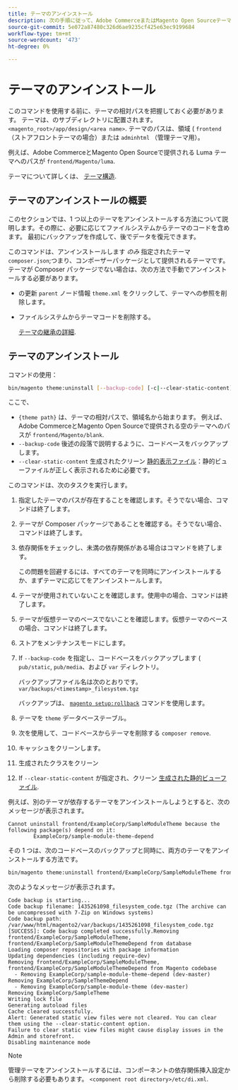 ```yaml
---
title: テーマのアンインストール
description: 次の手順に従って、Adobe CommerceまたはMagento Open Sourceテーマをアンインストールします。
source-git-commit: 5e072a87480c326d6ae9235cf425e63ec9199684
workflow-type: tm+mt
source-wordcount: '473'
ht-degree: 0%

---
```



# テーマのアンインストール

このコマンドを使用する前に、テーマの相対パスを把握しておく必要があります。 テーマは、のサブディレクトリに配置されます。 `<magento_root>/app/design/<area name>`. テーマのパスは、領域 ( `frontend` （ストアフロントテーマの場合）または `adminhtml` （管理テーマ用）。

例えば、Adobe CommerceとMagento Open Sourceで提供される Luma テーマへのパスが `frontend/Magento/luma`.

テーマについて詳しくは、 [テーマ構造](https://developer.adobe.com/commerce/frontend-core/guide/themes/structure/).

## テーマのアンインストールの概要

このセクションでは、1 つ以上のテーマをアンインストールする方法について説明します。その際に、必要に応じてファイルシステムからテーマのコードを含めます。 最初にバックアップを作成して、後でデータを復元できます。

このコマンドは、アンインストールします *のみ* 指定されたテーマ `composer.json`;つまり、コンポーザーパッケージとして提供されるテーマです。 テーマが Composer パッケージでない場合は、次の方法で手動でアンインストールする必要があります。

* の更新 `parent` ノード情報 `theme.xml` をクリックして、テーマへの参照を削除します。
* ファイルシステムからテーマコードを削除する。

   [テーマの継承の詳細](https://developer.adobe.com/commerce/frontend-core/guide/themes/inheritance/).

## テーマのアンインストール

コマンドの使用：

```bash
bin/magento theme:uninstall [--backup-code] [-c|--clear-static-content] {theme path} ... {theme path}
```

ここで、

* `{theme path}` は、テーマの相対パスで、領域名から始まります。 例えば、Adobe CommerceとMagento Open Sourceで提供される空のテーマへのパスが `frontend/Magento/blank`.
* `--backup-code` 後述の段落で説明するように、コードベースをバックアップします。
* `--clear-static-content` 生成されたクリーン [静的表示ファイル](../../configuration/cli/static-view-file-deployment.md)：静的ビューファイルが正しく表示されるために必要です。

このコマンドは、次のタスクを実行します。

1. 指定したテーマのパスが存在することを確認します。そうでない場合、コマンドは終了します。
1. テーマが Composer パッケージであることを確認する。そうでない場合、コマンドは終了します。
1. 依存関係をチェックし、未満の依存関係がある場合はコマンドを終了します。

   この問題を回避するには、すべてのテーマを同時にアンインストールするか、まずテーマに応じてをアンインストールします。

1. テーマが使用されていないことを確認します。使用中の場合、コマンドは終了します。
1. テーマが仮想テーマのベースでないことを確認します。仮想テーマのベースの場合、コマンドは終了します。
1. ストアをメンテナンスモードにします。
1. If `--backup-code` を指定し、コードベースをバックアップします ( `pub/static`, `pub/media`、および `var` ディレクトリ。

   バックアップファイル名は次のとおりです。 `var/backups/<timestamp>_filesystem.tgz`

   バックアップは、 [`magento setup:rollback`](uninstall-modules.md#roll-back-the-file-system-database-or-media-files) コマンドを使用します。

1. テーマを `theme` データベーステーブル。
1. 次を使用して、コードベースからテーマを削除する `composer remove`.
1. キャッシュをクリーンします。
1. 生成されたクラスをクリーン
1. If `--clear-static-content` が指定され、クリーン [生成された静的ビューファイル](../../configuration/cli/static-view-file-deployment.md).

例えば、別のテーマが依存するテーマをアンインストールしようとすると、次のメッセージが表示されます。

```terminal
Cannot uninstall frontend/ExampleCorp/SampleModuleTheme because the following package(s) depend on it:
        ExampleCorp/sample-module-theme-depend
```

その 1 つは、次のコードベースのバックアップと同時に、両方のテーマをアンインストールする方法です。

```bash
bin/magento theme:uninstall frontend/ExampleCorp/SampleModuleTheme frontend/ExampleCorp/SampleModuleThemeDepend --backup-code
```

次のようなメッセージが表示されます。

```terminal
Code backup is starting...
Code backup filename: 1435261098_filesystem_code.tgz (The archive can be uncompressed with 7-Zip on Windows systems)
Code backup path: /var/www/html/magento2/var/backups/1435261098_filesystem_code.tgz
[SUCCESS]: Code backup completed successfully.Removing frontend/ExampleCorp/SampleModuleTheme, frontend/ExampleCorp/SampleModuleThemeDepend from database
Loading composer repositories with package information
Updating dependencies (including require-dev)
Removing frontend/ExampleCorp/SampleModuleTheme, frontend/ExampleCorp/SampleModuleThemeDepend from Magento codebase
  - Removing ExampleCorp/sample-module-theme-depend (dev-master)
Removing ExampleCorp/SampleThemeDepend
  - Removing ExampleCorp/sample-module-theme (dev-master)
Removing ExampleCorp/SampleTheme
Writing lock file
Generating autoload files
Cache cleared successfully.
Alert: Generated static view files were not cleared. You can clear them using the --clear-static-content option.
Failure to clear static view files might cause display issues in the Admin and storefront.
Disabling maintenance mode
```

>[!NOTE]
>
>管理テーマをアンインストールするには、コンポーネントの依存関係挿入設定から削除する必要もあります。 `<component root directory>/etc/di.xml`.
